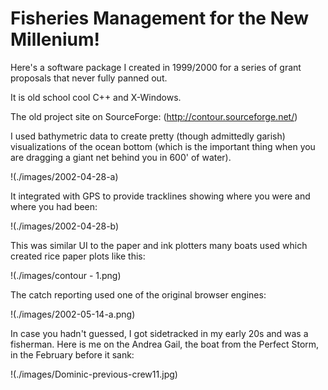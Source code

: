 # Fisheries Management for the New Millenium!

Here's a software package I created in 1999/2000 for a series of grant proposals that never fully panned out. 

It is old school cool C++ and X-Windows. 

The old project site on SourceForge: (http://contour.sourceforge.net/)

I used bathymetric data to create pretty (though admittedly garish) visualizations of the
ocean bottom (which is the important thing when you are dragging a giant net behind you in 600' of water). 

!(./images/2002-04-28-a)

It integrated with GPS to provide tracklines showing where you were and where you had been:

!(./images/2002-04-28-b) 

This was similar UI to the paper and ink plotters many boats used which created rice paper plots like this:

!(./images/contour - 1.png)

The catch reporting used one of the original browser engines:

!(./images/2002-05-14-a.png)

In case you hadn't guessed, I got sidetracked in my early 20s and was a fisherman. Here is me on the Andrea Gail, the boat from the Perfect Storm, in the February before it sank:

!(./images/Dominic-previous-crew11.jpg)
